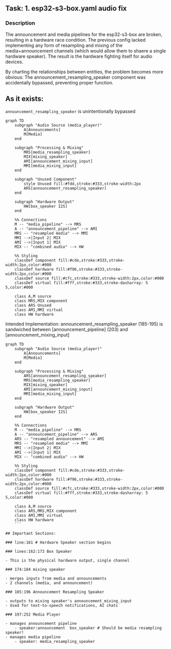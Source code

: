 ## Task: 1. esp32-s3-box.yaml audio fix

### Description
The announcement and media pipelines for the esp32-s3-box are broken, resulting in a hardware race condition. The previous config lacked implementing any form of resampling and mixing of the media+announcement channels (which would allow them to shaere a single hardware speaker). The result is the hardware fighting itself for audio devices.

By charting the relationships between entities, the problem becomes more obvious: The announcement_resampling_speaker component was accidentally bypassed, preventing proper function.

## As it exists:

 `announcement_resampling_speaker` is unintentionally bypassed

```
graph TD
    subgraph "Audio Source (media_player)"
        A[Announcements]
        M[Media]
    end

    subgraph "Processing & Mixing"
        MRS[media_resampling_speaker]
        MIX[mixing_speaker]
        AMI[announcement_mixing_input]
        MMI[media_mixing_input]
    end

    subgraph "Unused Component"
        style Unused fill:#fdd,stroke:#333,stroke-width:2px
        ARS[announcement_resampling_speaker]
    end

    subgraph "Hardware Output"
        HW[box_speaker I2S]
    end

    %% Connections
    M -- "media_pipeline" --> MRS
    A -- "announcement_pipeline" --> AMI
    MRS -- "resampled media" --> MMI
    MMI -->|Input 2| MIX
    AMI -->|Input 1| MIX
    MIX -- "combined audio" --> HW

    %% Styling
    classDef component fill:#cde,stroke:#333,stroke-width:2px,color:#000
    classDef hardware fill:#f96,stroke:#333,stroke-width:2px,color:#000
    classDef source fill:#cfc,stroke:#333,stroke-width:2px,color:#000
    classDef virtual fill:#fff,stroke:#333,stroke-dasharray: 5 5,color:#000

    class A,M source
    class MRS,MIX component
    class ARS Unused
    class AMI,MMI virtual
    class HW hardware
```

Intended Implementation: announcement_resampling_speaker (185-195) is sandwiched between [announcement_pipeline] (203) and [announcement_mixing_input]

```
graph TD
    subgraph "Audio Source (media_player)"
        A[Announcements]
        M[Media]
    end

    subgraph "Processing & Mixing"
        ARS[announcement_resampling_speaker]
        MRS[media_resampling_speaker]
        MIX[mixing_speaker]
        AMI[announcement_mixing_input]
        MMI[media_mixing_input]
    end

    subgraph "Hardware Output"
        HW[box_speaker I2S]
    end

    %% Connections
    M -- "media_pipeline" --> MRS
    A -- "announcement_pipeline" --> ARS
    ARS -- "resampled announcement" --> AMI
    MRS -- "resampled media" --> MMI
    MMI -->|Input 2| MIX
    AMI -->|Input 1| MIX
    MIX -- "combined audio" --> HW

    %% Styling
    classDef component fill:#cde,stroke:#333,stroke-width:2px,color:#000
    classDef hardware fill:#f96,stroke:#333,stroke-width:2px,color:#000
    classDef source fill:#cfc,stroke:#333,stroke-width:2px,color:#000
    classDef virtual fill:#fff,stroke:#333,stroke-dasharray: 5 5,color:#000

    class A,M source
    class ARS,MRS,MIX component
    class AMI,MMI virtual
    class HW hardware
    ```

## Important Sections:

### line:161 # Hardware Speaker section begins

### lines:162:173 Box Speaker 

- This is the physical hardware output, single channel

### 174:184 mixing speaker

- merges inputs from media and announcements
- 2 channels (media, and announcement)

### 185:196 Announcement Resampling Speaker

- outputs to mixing speaker's announcement_mixing_input
- Used for text-to-speech notifications, AI chats

### 197:252 Media Player

- manages announcement pipeline
    - speaker:announcement  box_speaker # Should be media resampling speaker!
- manages media pipeline
    - speaker: media_resampling_speaker


